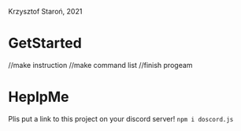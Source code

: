 Krzysztof Staroń, 2021


# GetStarted
//make instruction
//make command list
//finish progeam

# HeplpMe
Plis put a link to this project on your discord server!
```npm i doscord.js```
